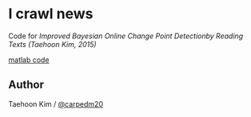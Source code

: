 I crawl news
============

Code for *Improved Bayesian Online Change Point Detectionby Reading Texts (Taehoon Kim, 2015)*

[matlab code](https://github.com/carpedm20/Run-Length-Prediction-of-Change-Point-by-Text-Features)

Author
------

Taehoon Kim / [@carpedm20](http://carpedm20.github.io/about/)
